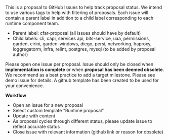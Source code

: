 This is a proposal to GitHub Issues to help track proposal status. We intend to use various tags to help with filtering of proposals. Each issue will contain a parent label in addition to a child label corresponding to each runtime component team.

* Parent label: cfar-proposal (all issues should have by default)
* Child labels: cli, capi, services api, bits-service, uaa, permissions, garden, eirini, garden-windows, diego, persi, networking, haproxy, loggregatorm, infra, relint, postgres, mysql (to be added by proposal author)

Please open one issue per proposal. Issue should only be closed when **implementation is complete** or when **proposal has been deemed obsolete**.
We recommend as a best practice to add a target milestone. Please see demo issue for details. A github template has been created to be used for your convenience.

**Workflow**
* Open an issue for a new proposal
* Select custom template "Runtime proposal"
* Update with content
* As proposal cycles through different status, please update issue to reflect accurate status
* Close issue with relevant information (github link or reason for obsolete)


